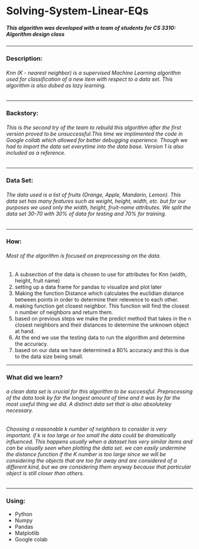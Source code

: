 # Solving-System-Linear-EQs
##### This algorithm was developed with a team of students for CS 3310: Algorithm design class
---
### Description:
###### Knn (K - nearest neighbor) is a supervised Machine Learning algorithm used for classification of a new item with respect to a data set. This algorithm is also dubed as lazy learning.
---
### Backstory:
###### This is the second try of the team to rebuild this algorithm after the first version proved to be unsuccessful.This time we implimented the code in Google collab which allowed for better debugging experience. Though we had to import the data set everytime into the data base. Version 1 is also included as a reference.
---
### Data Set:
###### The data used is a list of fruits (Orange, Apple, Mandarin, Lemon). This data set has many features such as weight, height, width, etc. but for our purposes we used only the width, height, fruit-name attributes. We split the data set 30-70 with 30% of data for testing and 70% for training.
---
### How:
###### Most of the algorithm is focused on preprocessing on the data.
1. A subsection of the data is chosen to use for attributes for Knn (width, height, fruit name)
2. setting up a data frame for pandas to visualize and plot later
3. Making the function Distance which calculates the euclidian distance between points in order to determine their relevence to each other.
4. making function get closest neighbor. This function will find the closest n number of neighbors and return them.
5. based on previous steps we make the predict method that takes in the n closest neighbors and their distances to determine the unknown object at hand.
6. At the end we use the testing data to run the algorithm and determine the accuracy.
7. based on our data we have determined a 80% accuracy and this is due to the data size being small.
---
### What did we learn?
###### a clean data set is crucial for this algorithm to be successful. Preprocessing of the data took by far the longest amount of time and it was by far the most useful thing we did. A distinct data set that is also absoluteley necessary.
###### Choosing a reasonable k number of neighbors to consider is very important. if k is too large or too small the data could be dramatically influenced. This happens usually when a dataset has very similar items and can be visually seen when plotting the data set. we can easily undermine the distance function if the K number is too large since we will be considering the objects that are too far away and are considered of a different kind, but we are considering them anyway because that particular object is still closer than others.
---
### Using: 
* Python
* Numpy
* Pandas
* Matplotlib
* Google colab

